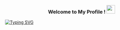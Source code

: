 <h3 align="center">
Welcome to My Profile !
<img src="https://media.giphy.com/media/hvRJCLFzcasrR4ia7z/giphy.gif" width="28">
</h3>

<!-- Typing SVG by DenverCoder1 - https://github.com/DenverCoder1/readme-typing-svg -->
<p>
<a href="https://git.io/typing-svg"><img src="https://readme-typing-svg.herokuapp.com?font=Fira+Code&pause=1000&width=435&lines=hi+!+My+Self+Atul+%F0%9F%91%8B;I+am+a+Web+Developer+%F0%9F%91%A8%E2%80%8D%F0%9F%92%BB;Metaxone+Certified+Ethical+Hacker++++;Addicted+to+Hacking+%F0%9F%91%A8%E2%80%8D%F0%9F%92%BB;Always+learning+new+things" alt="Typing SVG" /></a>
</p>
